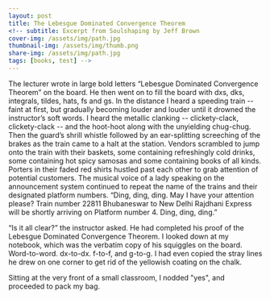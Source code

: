 ```yaml
---
layout: post
title: The Lebesgue Dominated Convergence Theorem
<!-- subtitle: Excerpt from Soulshaping by Jeff Brown 
cover-img: /assets/img/path.jpg
thumbnail-img: /assets/img/thumb.png
share-img: /assets/img/path.jpg  
tags: [books, test] -->
---
```


The lecturer wrote in large bold letters “Lebesgue Dominated Convergence Theorem” on the board. He then went on to fill the board with dxs, dks, integrals, tildes, hats, fs and gs. In the distance I heard a speeding train -- faint at first, but gradually becoming louder and louder until it drowned the instructor’s soft words. I heard the metallic clanking -- clickety-clack, clickety-clack -- and the hoot-hoot along with the unyielding chug-chug. Then the guard’s shrill whistle followed by an ear-splitting screeching of the brakes as the train came to a halt at the station. Vendors scrambled to jump onto the train with their baskets, some containing refreshingly cold drinks, some containing hot spicy samosas and some containing books of all kinds. Porters in their faded red shirts hustled past each other to grab attention of potential customers. The musical voice of a lady speaking on the announcement system continued to repeat the name of the trains and their designated platform numbers. “Ding, ding, ding. May I have your attention please? Train number 22811 Bhubaneswar to New Delhi Rajdhani Express will be shortly arriving on Platform number 4. Ding, ding, ding.” 


“Is it all clear?” the instructor asked. He had completed his proof of the Lebesgue Dominated Convergence Theorem. I looked down at my notebook, which was the verbatim copy of his squiggles on the board. Word-to-word. dx-to-dx. f-to-f, and g-to-g. I had even copied the stray lines he drew on one corner to get rid of the yellowish coating on the chalk. 

Sitting at the very front of a small classroom, I nodded "yes", and proceeded to pack my bag.
